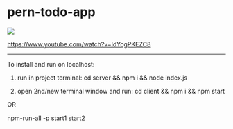 # pern-todo-app

<img src="https://www.freecodecamp.org/news/content/images/size/w2000/2020/03/PERN.png" />

https://www.youtube.com/watch?v=ldYcgPKEZC8

----
To install and run on localhost:

1. run in project terminal:
cd server && npm i && node index.js

2. open 2nd/new terminal window and run:
cd client && npm i && npm start

OR

npm-run-all -p start1 start2